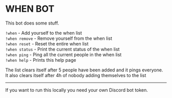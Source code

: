# WHEN BOT

This bot does some stuff.

`!when` - Add yourself to the when list  
`!when remove` - Remove yourself from the when list  
`!when reset` - Reset the entire when list  
`!when status` - Print the current status of the when list  
`!when ping` - Ping all the current people in the when list  
`!when help` - Prints this help page  

The list clears itself after 5 people have been added and it pings everyone.  
It also clears itself after 4h of nobody adding themselves to the list

------

If you want to run this locally you need your own Discord bot token.
